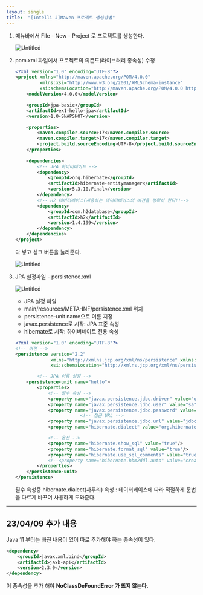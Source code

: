```yaml
---
layout: single
title:  "[Intelli J]Maven 프로젝트 생성방법"
---
```


1. 메뉴바에서 File - New - Project 로 프로젝트를 생성한다.
    
    ![Untitled](https://wakeful-fang-580.notion.site/image/https%3A%2F%2Fs3-us-west-2.amazonaws.com%2Fsecure.notion-static.com%2F668e304c-3b76-495b-95fe-5408e9d47f4a%2FUntitled.png?id=43b85a47-71e8-45fa-bfae-7703b2a715ee&table=block&spaceId=0a3516d8-1359-4f15-96f8-67198b036621&width=1060&userId=&cache=v2)
    
    
2. pom.xml 파일에서 프로젝트의 의존도(라이브러리 종속성) 수정
    
    ```xml
    <?xml version="1.0" encoding="UTF-8"?>
    <project xmlns="http://maven.apache.org/POM/4.0.0"
             xmlns:xsi="http://www.w3.org/2001/XMLSchema-instance"
             xsi:schemaLocation="http://maven.apache.org/POM/4.0.0 http://maven.apache.org/xsd/maven-4.0.0.xsd">
        <modelVersion>4.0.0</modelVersion>
    
        <groupId>jpa-basic</groupId>
        <artifactId>ex1-hello-jpa</artifactId>
        <version>1.0-SNAPSHOT</version>
    
        <properties>
            <maven.compiler.source>17</maven.compiler.source>
            <maven.compiler.target>17</maven.compiler.target>
            <project.build.sourceEncoding>UTF-8</project.build.sourceEncoding>
        </properties>
        
        <dependencies>
            <!-- JPA 하이버네이트 -->
            <dependency>
                <groupId>org.hibernate</groupId>
                <artifactId>hibernate-entitymanager</artifactId>
                <version>5.3.10.Final</version>
            </dependency>
            <!-- H2 데이터베이스(사용하는 데이터베이스의 버전을 정확히 한다!!-->
            <dependency>
                <groupId>com.h2database</groupId>
                <artifactId>h2</artifactId>
                <version>1.4.199</version>
            </dependency>
        </dependencies>
    </project>
    ```
    
    다 넣고 싱크 버튼을 눌러준다.
    
    ![Untitled](https://wakeful-fang-580.notion.site/image/https%3A%2F%2Fs3-us-west-2.amazonaws.com%2Fsecure.notion-static.com%2Fdcdeb9ff-e5fd-4dab-b5f0-c8b00d352602%2FUntitled.png?id=6f62c9ba-5d32-451d-83b5-e6dc3bd668b2&table=block&spaceId=0a3516d8-1359-4f15-96f8-67198b036621&width=670&userId=&cache=v2)
    
3. JPA 설정파일 - persistence.xml
    
    ![Untitled](https://wakeful-fang-580.notion.site/image/https%3A%2F%2Fs3-us-west-2.amazonaws.com%2Fsecure.notion-static.com%2F8bc92523-eef8-4782-bc9d-b62c361bd415%2FUntitled.png?id=1e6eba94-5621-4f14-b335-5925a079ff9b&table=block&spaceId=0a3516d8-1359-4f15-96f8-67198b036621&width=580&userId=&cache=v2)
    
    - JPA 설정 파일
    - main/resources/META-INF/persistence.xml 위치
    - persistence-unit name으로 이름 지정
    - javax.persistence로 시작: JPA 표준 속성
    - hibernate로 시작: 하이버네이트 전용 속성
    
    ```xml
    <?xml version="1.0" encoding="UTF-8"?>
    <!-- 버전 -->
    <persistence version="2.2"
                 xmlns="http://xmlns.jcp.org/xml/ns/persistence" xmlns:xsi="http://www.w3.org/2001/XMLSchema-instance"
                 xsi:schemaLocation="http://xmlns.jcp.org/xml/ns/persistence http://xmlns.jcp.org/xml/ns/persistence/persistence_2_2.xsd">
    
    		<!-- JPA 이름 설정 -->
        <persistence-unit name="hello">
            <properties>
                <!-- 필수 속성 -->
                <property name="javax.persistence.jdbc.driver" value="org.h2.Driver"/>
                <property name="javax.persistence.jdbc.user" value="sa"/>
                <property name="javax.persistence.jdbc.password" value=""/>
    						<!-- 접근 URL -->
                <property name="javax.persistence.jdbc.url" value="jdbc:h2:tcp://localhost/~/test"/>
                <property name="hibernate.dialect" value="org.hibernate.dialect.H2Dialect"/>
    
                <!-- 옵션 -->
                <property name="hibernate.show_sql" value="true"/>
                <property name="hibernate.format_sql" value="true"/>
                <property name="hibernate.use_sql_comments" value="true"/>
                <!--<property name="hibernate.hbm2ddl.auto" value="create" />-->
            </properties>
        </persistence-unit>
    </persistence>
    ```
    
    필수 속성중 hibernate.dialect(사투리) 속성 : 데이터베이스에 따라 적절하게 문법을 다르게 바꾸어 사용하게 도와준다.
---

## 23/04/09 추가 내용

Java 11 부터는 빠진 내용이 있어 따로 추가해야 하는 종속성이 있다.

```xml
<dependency>
    <groupId>javax.xml.bind</groupId>
    <artifactId>jaxb-api</artifactId>
    <version>2.3.0</version>
</dependency>
```

이 종속성을 추가 해야 **NoClassDeFoundError 가 뜨지 않는다.**